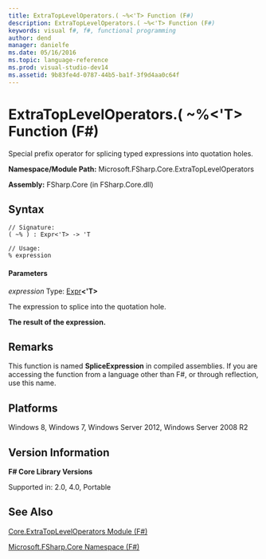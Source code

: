 ```yaml
---
title: ExtraTopLevelOperators.( ~%<'T> Function (F#)
description: ExtraTopLevelOperators.( ~%<'T> Function (F#)
keywords: visual f#, f#, functional programming
author: dend
manager: danielfe
ms.date: 05/16/2016
ms.topic: language-reference
ms.prod: visual-studio-dev14
ms.assetid: 9b83fe4d-0787-44b5-ba1f-3f9d4aa0c64f 
---
```


# ExtraTopLevelOperators.( ~%<'T> Function (F#)

Special prefix operator for splicing typed expressions into quotation holes.

**Namespace/Module Path:** Microsoft.FSharp.Core.ExtraTopLevelOperators

**Assembly:** FSharp.Core (in FSharp.Core.dll)


## Syntax

```
// Signature:
( ~% ) : Expr<'T> -> 'T

// Usage:
% expression
```

#### Parameters
*expression*
Type: [Expr](https://msdn.microsoft.com/library/975ca4d3-ac2b-46db-9f01-23cf8b190c6e)**&lt;'T&gt;**


The expression to splice into the quotation hole.



**The result of the expression.**
## Remarks
This function is named **SpliceExpression** in compiled assemblies. If you are accessing the function from a language other than F#, or through reflection, use this name.


## Platforms
Windows 8, Windows 7, Windows Server 2012, Windows Server 2008 R2


## Version Information
**F# Core Library Versions**

Supported in: 2.0, 4.0, Portable


## See Also
[Core.ExtraTopLevelOperators Module &#40;F&#35;&#41;](Core.ExtraTopLevelOperators-Module-%5BFSharp%5D.md)

[Microsoft.FSharp.Core Namespace &#40;F&#35;&#41;](Microsoft.FSharp.Core-Namespace-%5BFSharp%5D.md)

